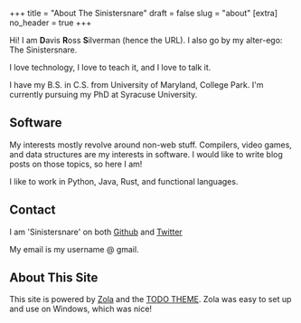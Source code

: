 +++
title = "About The Sinistersnare"
draft = false
slug = "about"
[extra]
no_header = true
+++

Hi! I am <strong>D</strong>avis <strong>R</strong>oss <strong>S</strong>ilverman (hence the URL).
I also go by my alter-ego: The Sinistersnare.

I love technology, I love to teach it, and I love to talk it.

I have my B.S. in C.S. from University of Maryland, College Park. I'm currently pursuing my PhD
at Syracuse University.

## Software ##

My interests mostly revolve around non-web stuff. Compilers, video games, and data structures are my interests in software.
I would like to write blog posts on those topics, so here I am!

I like to work in Python, Java, Rust, and functional languages.

## Contact ##

I am 'Sinistersnare' on both
[Github](https://github.com/sinistersnare)
and
[Twitter](https://twitter.com/sinistersnare)

My email is my username @ gmail.

## About This Site ##

This site is powered by [Zola](https://www.getzola.org)
and the [TODO THEME](http://example.com).
Zola was easy to set up and use on Windows, which was nice!

